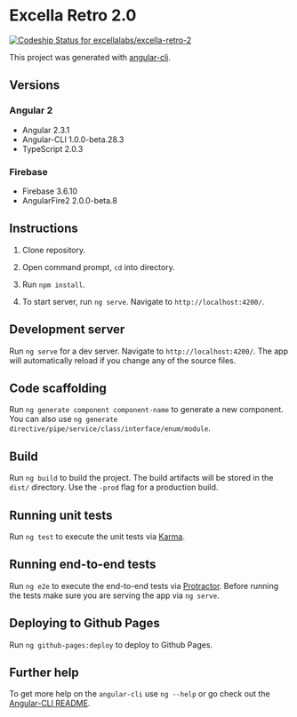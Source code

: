# Excella Retro 2.0

[ ![Codeship Status for excellalabs/excella-retro-2](https://app.codeship.com/projects/4f739a60-e025-0134-8f7a-5ecc5558b622/status?branch=master)](https://app.codeship.com/projects/205166)

This project was generated with [angular-cli](https://github.com/angular/angular-cli).

## Versions

### Angular 2
- Angular 2.3.1
- Angular-CLI 1.0.0-beta.28.3
- TypeScript 2.0.3

### Firebase
- Firebase 3.6.10
- AngularFire2 2.0.0-beta.8

## Instructions

1) Clone repository.

2) Open command prompt, `cd` into directory.

3) Run `npm install`.

4) To start server, run `ng serve`. Navigate to `http://localhost:4200/`.

## Development server

Run `ng serve` for a dev server. Navigate to `http://localhost:4200/`. The app will automatically reload if you change any of the source files.

## Code scaffolding

Run `ng generate component component-name` to generate a new component. You can also use `ng generate directive/pipe/service/class/interface/enum/module`.

## Build

Run `ng build` to build the project. The build artifacts will be stored in the `dist/` directory. Use the `-prod` flag for a production build.

## Running unit tests

Run `ng test` to execute the unit tests via [Karma](https://karma-runner.github.io).

## Running end-to-end tests

Run `ng e2e` to execute the end-to-end tests via [Protractor](http://www.protractortest.org/). 
Before running the tests make sure you are serving the app via `ng serve`.

## Deploying to Github Pages

Run `ng github-pages:deploy` to deploy to Github Pages.

## Further help

To get more help on the `angular-cli` use `ng --help` or go check out the [Angular-CLI README](https://github.com/angular/angular-cli/blob/master/README.md).
